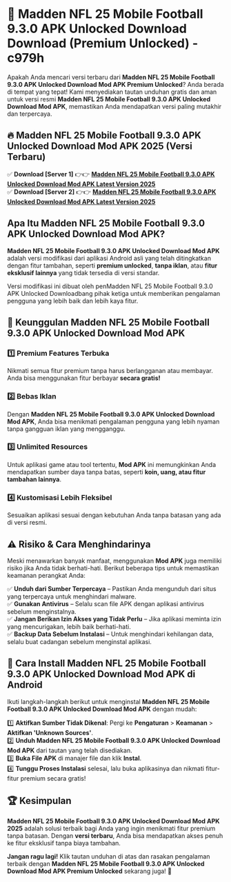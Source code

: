 # 🎯 Madden NFL 25 Mobile Football 9.3.0 APK Unlocked Download  Download (Premium Unlocked) -  c979h

Apakah Anda mencari versi terbaru dari **Madden NFL 25 Mobile Football 9.3.0 APK Unlocked Download Mod APK Premium Unlocked**? Anda berada di tempat yang tepat! Kami menyediakan tautan unduhan gratis dan aman untuk versi resmi **Madden NFL 25 Mobile Football 9.3.0 APK Unlocked Download Mod APK**, memastikan Anda mendapatkan versi paling mutakhir dan terpercaya.

## 🔥 Madden NFL 25 Mobile Football 9.3.0 APK Unlocked Download Mod APK 2025 (Versi Terbaru)

✅ **Download [Server 1]** 👉👉 [**Madden NFL 25 Mobile Football 9.3.0 APK Unlocked Download Mod APK Latest Version 2025**](https://momento.my/?title=Madden_NFL_25_Mobile_Football_9.3.0_APK_Unlocked_Download)  
✅ **Download [Server 2]** 👉👉 [**Madden NFL 25 Mobile Football 9.3.0 APK Unlocked Download Mod APK Latest Version 2025**](https://momento.my/?title=Madden_NFL_25_Mobile_Football_9.3.0_APK_Unlocked_Download)  

## Apa Itu Madden NFL 25 Mobile Football 9.3.0 APK Unlocked Download Mod APK?

**Madden NFL 25 Mobile Football 9.3.0 APK Unlocked Download Mod APK** adalah versi modifikasi dari aplikasi Android asli yang telah ditingkatkan dengan fitur tambahan, seperti **premium unlocked**, **tanpa iklan**, atau **fitur eksklusif lainnya** yang tidak tersedia di versi standar.

Versi modifikasi ini dibuat oleh penMadden NFL 25 Mobile Football 9.3.0 APK Unlocked Downloadbang pihak ketiga untuk memberikan pengalaman pengguna yang lebih baik dan lebih kaya fitur.

## 🎯 Keunggulan Madden NFL 25 Mobile Football 9.3.0 APK Unlocked Download Mod APK

### 1️⃣ Premium Features Terbuka
Nikmati semua fitur premium tanpa harus berlangganan atau membayar. Anda bisa menggunakan fitur berbayar **secara gratis!**

### 2️⃣ Bebas Iklan
Dengan **Madden NFL 25 Mobile Football 9.3.0 APK Unlocked Download Mod APK**, Anda bisa menikmati pengalaman pengguna yang lebih nyaman tanpa gangguan iklan yang mengganggu.

### 3️⃣ Unlimited Resources
Untuk aplikasi game atau tool tertentu, **Mod APK** ini memungkinkan Anda mendapatkan sumber daya tanpa batas, seperti **koin, uang, atau fitur tambahan lainnya**.

### 4️⃣ Kustomisasi Lebih Fleksibel
Sesuaikan aplikasi sesuai dengan kebutuhan Anda tanpa batasan yang ada di versi resmi.

## ⚠️ Risiko & Cara Menghindarinya

Meski menawarkan banyak manfaat, menggunakan **Mod APK** juga memiliki risiko jika Anda tidak berhati-hati. Berikut beberapa tips untuk memastikan keamanan perangkat Anda:

✅ **Unduh dari Sumber Terpercaya** – Pastikan Anda mengunduh dari situs yang terpercaya untuk menghindari malware.  
✅ **Gunakan Antivirus** – Selalu scan file APK dengan aplikasi antivirus sebelum menginstalnya.  
✅ **Jangan Berikan Izin Akses yang Tidak Perlu** – Jika aplikasi meminta izin yang mencurigakan, lebih baik berhati-hati.  
✅ **Backup Data Sebelum Instalasi** – Untuk menghindari kehilangan data, selalu buat cadangan sebelum menginstal aplikasi.

## 📌 Cara Install Madden NFL 25 Mobile Football 9.3.0 APK Unlocked Download Mod APK di Android

Ikuti langkah-langkah berikut untuk menginstal **Madden NFL 25 Mobile Football 9.3.0 APK Unlocked Download Mod APK** dengan mudah:

1️⃣ **Aktifkan Sumber Tidak Dikenal**: Pergi ke **Pengaturan** > **Keamanan** > **Aktifkan 'Unknown Sources'**.  
2️⃣ **Unduh Madden NFL 25 Mobile Football 9.3.0 APK Unlocked Download Mod APK** dari tautan yang telah disediakan.  
3️⃣ **Buka File APK** di manajer file dan klik **Instal**.  
4️⃣ **Tunggu Proses Instalasi** selesai, lalu buka aplikasinya dan nikmati fitur-fitur premium secara gratis!

## 🏆 Kesimpulan

**Madden NFL 25 Mobile Football 9.3.0 APK Unlocked Download Mod APK 2025** adalah solusi terbaik bagi Anda yang ingin menikmati fitur premium tanpa batasan. Dengan **versi terbaru**, Anda bisa mendapatkan akses penuh ke fitur eksklusif tanpa biaya tambahan.

**Jangan ragu lagi!** Klik tautan unduhan di atas dan rasakan pengalaman terbaik dengan **Madden NFL 25 Mobile Football 9.3.0 APK Unlocked Download Mod APK Premium Unlocked** sekarang juga! 🚀

